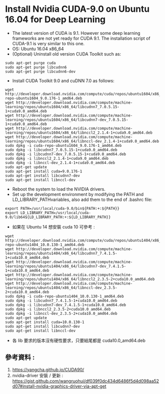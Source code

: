 # Install Nvidia CUDA-9.0 on Ubuntu 16.04 for Deep Learning
* The latest version of CUDA is 9.1. However some deep learning frameworks are not yet ready for CUDA 9.1. The installation script of CUDA-9.1 is very similar to this one.
* OS: Ubuntu 16.04 x86_64
*	(Optional) Uninstall old version CUDA Toolkit such as:
```
sudo apt-get purge cuda
sudo apt-get purge libcudnn6
sudo apt-get purge libcudnn6-dev
```
*	Install CUDA Toolkit 9.0 and cuDNN 7.0 as follows:
```
wget http://developer.download.nvidia.com/compute/cuda/repos/ubuntu1604/x86_64/cuda-repo-ubuntu1604_9.0.176-1_amd64.deb
wget http://developer.download.nvidia.com/compute/machine-learning/repos/ubuntu1604/x86_64/libcudnn7_7.0.5.15-1+cuda9.0_amd64.deb
wget http://developer.download.nvidia.com/compute/machine-learning/repos/ubuntu1604/x86_64/libcudnn7-dev_7.0.5.15-1+cuda9.0_amd64.deb
wget http://developer.download.nvidia.com/compute/machine-learning/repos/ubuntu1604/x86_64/libnccl2_2.1.4-1+cuda9.0_amd64.deb
wget http://developer.download.nvidia.com/compute/machine-learning/repos/ubuntu1604/x86_64/libnccl-dev_2.1.4-1+cuda9.0_amd64.deb
sudo dpkg -i cuda-repo-ubuntu1604_9.0.176-1_amd64.deb
sudo dpkg -i libcudnn7_7.0.5.15-1+cuda9.0_amd64.deb
sudo dpkg -i libcudnn7-dev_7.0.5.15-1+cuda9.0_amd64.deb
sudo dpkg -i libnccl2_2.1.4-1+cuda9.0_amd64.deb
sudo dpkg -i libnccl-dev_2.1.4-1+cuda9.0_amd64.deb
sudo apt-get update
sudo apt-get install cuda=9.0.176-1
sudo apt-get install libcudnn7-dev
sudo apt-get install libnccl-dev
```
*	Reboot the system to load the NVIDIA drivers.
*	Set up the development environment by modifying the PATH and LD_LIBRARY_PATHvariables, also add them to the end of .bashrc file:
```
export PATH=/usr/local/cuda-9.0/bin${PATH:+:${PATH}}
export LD_LIBRARY_PATH=/usr/local/cuda-9.0/lib64${LD_LIBRARY_PATH:+:${LD_LIBRARY_PATH}}
```
* 如果在 Ubuntu 14 想安裝 cuda 10 可參考 : 
```
wget http://developer.download.nvidia.com/compute/cuda/repos/ubuntu1404/x86_64/cuda-repo-ubuntu1404_10.0.130-1_amd64.deb
wget http://developer.download.nvidia.com/compute/machine-learning/repos/ubuntu1404/x86_64/libcudnn7_7.4.1.5-1+cuda10.0_amd64.deb
wget http://developer.download.nvidia.com/compute/machine-learning/repos/ubuntu1404/x86_64/libcudnn7-dev_7.4.1.5-1+cuda10.0_amd64.deb
wget http://developer.download.nvidia.com/compute/machine-learning/repos/ubuntu1404/x86_64/libnccl2_2.3.5-2+cuda10.0_amd64.deb
wget http://developer.download.nvidia.com/compute/machine-learning/repos/ubuntu1404/x86_64/libnccl-dev_2.3.5-2+cuda10.0_amd64.deb
sudo dpkg -i cuda-repo-ubuntu1404_10.0.130-1_amd64.deb
sudo dpkg -i libcudnn7_7.4.1.5-1+cuda10.0_amd64.deb
sudo dpkg -i libcudnn7-dev_7.4.1.5-1+cuda10.0_amd64.deb
sudo dpkg -i libnccl2_2.3.5-2+cuda10.0_amd64.deb
sudo dpkg -i libnccl-dev_2.3.5-2+cuda10.0_amd64.deb
sudo apt-get update
sudo apt-get install cuda=10.0.130-1
sudo apt-get install libcudnn7-dev
sudo apt-get install libnccl-dev
```
* 各 lib 要求的版本沒有硬性要求，只要結尾都是 cuda10.0_amd64.deb

## 參考資料 : 
1. https://yangcha.github.io/CUDA90/
2. nvidia-driver 安裝 / 更新 : https://gist.github.com/wangruohui/df039f0dc434d6486f5d4d098aa52d07#install-nvidia-graphics-driver-via-apt-get

